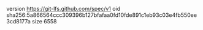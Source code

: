 version https://git-lfs.github.com/spec/v1
oid sha256:5a866564ccc309396b127bfafaa0fd10fde891c1eb93c03e4fb550ee3cd8177a
size 6558
